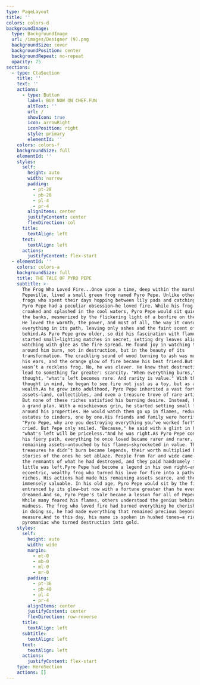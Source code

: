 ```yaml
---
type: PageLayout
title: ''
colors: colors-d
backgroundImage:
  type: BackgroundImage
  url: /images/Designer (9).png
  backgroundSize: cover
  backgroundPosition: center
  backgroundRepeat: no-repeat
  opacity: 75
sections:
  - type: CtaSection
    title: ''
    text: ''
    actions:
      - type: Button
        label: BUY NOW ON CHEF.FUN
        altText: ''
        url: /
        showIcon: true
        icon: arrowRight
        iconPosition: right
        style: primary
        elementId: ''
    colors: colors-f
    backgroundSize: full
    elementId: ''
    styles:
      self:
        height: auto
        width: narrow
        padding:
          - pt-28
          - pb-28
          - pl-4
          - pr-4
        alignItems: center
        justifyContent: center
        flexDirection: col
      title:
        textAlign: left
      text:
        textAlign: left
      actions:
        justifyContent: flex-start
  - elementId: ''
    colors: colors-a
    backgroundSize: full
    title: THE TALE OF PYRO PEPE
    subtitle: >-
      The Frog Who Loved Fire...Once upon a time, deep within the marshes of
      Pepeville, lived a small green frog named Pyro Pepe. Unlike other young
      frogs who spent their days hopping between lily pads and catching flies,
      Pyro Pepe had a peculiar obsession—he loved fire. While his frog friends
      croaked and splashed in the cool waters, Pyro Pepe would sit quietly by
      the banks, mesmerized by the flickering light of a bonfire on the horizon.
      He loved the warmth, the power, and most of all, the way it consumed
      everything in its path, leaving only ashes and the faint scent of smoke
      behind.As Pyro Pepe grew older, so did his fascination with flames. He
      started small—lighting matches in secret, setting dry leaves alight, and
      watching with glee as the fire spread. He found joy in watching the world
      around him burn, not in destruction, but in the beauty of its
      transformation. The crackling sound of wood turning to ash was music to
      his ears, and the orange glow of fire became his best friend.But Pyro Pepe
      wasn’t a reckless frog. No, he was clever. He knew that destruction could
      lead to something far greater: scarcity. "When everything burns," he
      thought, "what's left becomes rare. And rarity is value." With this
      thought in mind, he began to see fire not just as a toy, but as a tool for
      wealth.As he grew into adulthood, Pyro Pepe inherited a vast fortune of
      assets—land, collectibles, and even a treasure trove of rare artifacts.
      But none of these riches satisfied his burning desire. Instead, he devised
      a grand plan. With a mischievous grin, he started setting small fires
      around his properties. He would watch them go up in flames, reducing grand
      estates to cinders, one by one.His friends and family were horrified.
      "Pyro Pepe, why are you destroying everything you’ve worked for?" they
      cried. But Pepe only smiled. "Because," he said with a glint in his eye,
      "what's left will be priceless."And he was right.As Pyro Pepe continued
      his fiery path, everything he once loved became rarer and rarer. His few
      remaining assets—untouched by his flames—skyrocketed in value. The
      treasures he didn’t burn became legends, their worth multiplied by the
      stories of the ones he set ablaze. People from far and wide came to see
      the remnants of what he had destroyed, and they paid handsomely for what
      little was left.Pyro Pepe had become a legend in his own right—an
      eccentric, wealthy frog who turned his love for fire into a pathway to
      riches. His actions had made his remaining assets scarce, and therefore,
      immensely valuable. In his old age, Pyro Pepe would sit by the fire—still
      entranced by its glow—but now with a fortune greater than he ever
      dreamed.And so, Pyro Pepe's tale became a lesson for all of Pepeville.
      While many feared his flames, others understood the genius behind the
      madness. The frog who loved fire had burned everything he cherished, but
      in doing so, he had made everything that remained precious beyond
      measure.And to this day, his name is spoken in hushed tones—a rich
      pyromaniac who turned destruction into gold.
    styles:
      self:
        height: auto
        width: wide
        margin:
          - mt-0
          - mb-0
          - ml-0
          - mr-0
        padding:
          - pt-36
          - pb-48
          - pl-4
          - pr-4
        alignItems: center
        justifyContent: center
        flexDirection: row-reverse
      title:
        textAlign: left
      subtitle:
        textAlign: left
      text:
        textAlign: left
      actions:
        justifyContent: flex-start
    type: HeroSection
    actions: []
---
```

